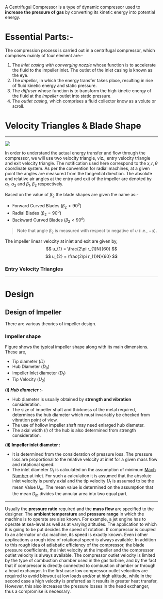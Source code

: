 A Centrifugal Compressor is a type of dynamic compressor used to **increase the pressure of gas** by converting its kinetic energy into potential energy.
# Essential Parts:-
The compression process is carried out in a centrifugal compressor, which comprises mainly of four element are:-
1. The *inlet casing with converging nozzle* whose function is to accelerate the fluid to the impeller inlet. The outlet of the inlet casing is known as the eye.
2. The *impeller*, in which the energy transfer takes place, resulting in rise of fluid kinetic energy and static pressure.
3. The *diffuser* whose function is to transform the high kinetic energy of the fluid at the *impeller* outlet into static pressure.
4. The *outlet casing*, which comprises a fluid collector know as a volute or scroll.

# Velocity Triangles & Blade Shape
---
![](https://www.youtube.com/watch?v=nI0Fz8XS2qs)

In order to understand the actual energy transfer and flow through the compressor, we will use two velocity triangle, viz., entry velocity triangle and exit velocity triangle. The notification used here correspond to the $x, r, \theta$ coordinate system. As per the convention for radial machines, at a given point the angles are measured from the tangential direction. The absolute and relative air angles at the entry and exit of the impeller are denoted by $\alpha_{1}, \alpha_{2} \text{ and } \beta_{1}, \beta_{2}$ respectively. 

Based on the value of $\beta_{2}$ the blade shapes are given the name as:-
- Forward Curved Blades ($\beta_{2}>90^o$)
- Radial Blades ($\beta_{2}=90^o$) 
- Backward Curved Blades ($\beta_{2}<90^o$)

> Note that angle $\beta_{2}$ is measured with respect to negative of $u$ (i.e., $-u$). 

The impeller linear velocity at inlet and exit are given by,
$$
u_{1} = \frac{2\pi r_{1}N}{60}
$$
$$
u_{2} = \frac{2\pi r_{1}N}{60}
$$
### Entry Velocity Triangles
---

# Design
## Design of Impeller
There are various theories of impeller design. 

### Impeller shape
Figure shows the typical impeller shape along with its main dimensions. These are,
- Tip diameter ($D$)
- Hub Diameter ($D_{0}$)
- Impeller Inlet diameter ($D_{1}$)
- Tip Velocity ($U_{2}$)

**(i) *Hub diameter :***-
- Hub diameter is usually obtained by **strength and vibration** consideration.
- The size of impeller shaft and thickness of the metal required, determines the hub diameter which must invariably be checked from vibration point of view.
- The use of hollow impeller shaft may need enlarged hub diameter.
- The axial width ($l$) of the hub is also determined from strength consideration.

**(ii) Impeller inlet diameter :**
- It is determined from the consideration of pressure loss. The pressure loss are proportional to the relative velocity at inlet for a given mass flow and rotational speed.
- The inlet diameter $D_{1}$ is calculated on the assumption of minimum [Mach Number](../../Fluid%20Dynamics/Mach%20Number.md) at inlet. For such a calculation it is assumed that the absolute inlet velocity is purely axial and the tip velocity $U_{1}$ is assumed to be the mean Value $U_{m}$. The mean value is determined on the assumption that the mean $D_{m}$ divides the annular area into two equal part,

---
Usually the **pressure ratio** required and the **mass flow** are specified to the designer. The **ambient temperature** and **pressure range** in which the machine is to operate are also known.
For example, a jet engine has to operate at sea-level as well as at varying altitudes. The application to which it is going to be put decides the speed of rotation. If compressor is coupled to an alternator or d.c machine, its speed is exactly known. Even i other applications a rough idea of rotational speed is always available. 
In addition to this rough idea of adiabatic efficiency of the compressor, the blade pressure coefficients, the inlet velocity at the impeller and the compressor outlet velocity is always available.
The compressor outlet velocity is limited by the type of combustion chamber used in the gas turbine, and by the fact that if compressor is directly connected to combustion chamber or through a head exchanger. In the first case low compressor outlet velocities are required to avoid blowout at low loads and/or at high altitude, while in the second case a high velocity is preferred as it results in greater heat transfer, However, this also increases the pressure losses in the head exchanger, thus a compromise is necessary.